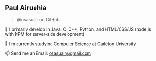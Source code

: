 ## Paul Airuehia
> @osasuair on GitHub

👀 I primarly develop in Java, C, C++, Python, and HTML/CSS/JS (node.js with NPM for server-side development)

🌱 I’m currently studying Computer Science at Carleton University

📫 Send me an Email: osasuair@gmail.com

<!---
osasuair/osasuair is a ✨ special ✨ repository because its `README.md` (this file) appears on your GitHub profile.
You can click the Preview link to take a look at your changes.
--->
